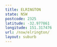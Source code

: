 ```yaml
---
title: ELRINGTON
state: NSW
postcode: 2325
latitude: -32.977861
longitude: 151.317476
url: /nsw/elrington/
layout: suburb
---
```

